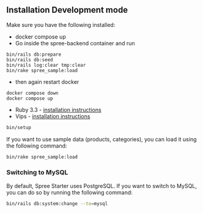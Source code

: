 ## Installation Development mode

Make sure you have the following installed:
* docker compose up
* Go inside the spree-backend container and run
```
bin/rails db:prepare
bin/rails db:seed
bin/rails log:clear tmp:clear
bin/rake spree_sample:load
```
* then again restart docker
```
docker compose down
docker compose up
```
* Ruby 3.3 - [installation instructions](https://www.ruby-lang.org/en/documentation/installation/)
* Vips - [installation instructions](https://libvips.github.io/libvips/install.html)

```bash
bin/setup
```

If you want to use sample data (products, categories), you can load it using the following command:

```bash
bin/rake spree_sample:load
```

### Switching to MySQL

By default, Spree Starter uses PostgreSQL. If you want to switch to MySQL, you can do so by running the following command:

```bash
bin/rails db:system:change --to=mysql
```

